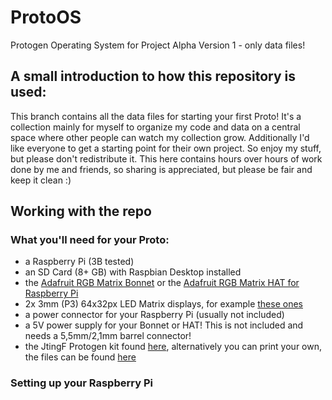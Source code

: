 # ProtoOS
Protogen Operating System for Project Alpha Version 1 - only data files!

## A small introduction to how this repository is used:
This branch contains all the data files for starting your first Proto! It's a collection mainly for myself to organize my code and data on a central space where other people can watch my collection grow. 
Additionally I'd like everyone to get a starting point for their own project. So enjoy my stuff, but please don't redistribute it. This here contains hours over hours of work done by me and friends, so sharing is appreciated, but please be fair and keep it clean :)

## Working with the repo
### What you'll need for your Proto:
- a Raspberry Pi (3B tested)
- an SD Card (8+ GB) with Raspbian Desktop installed
- the [Adafruit RGB Matrix Bonnet](https://www.adafruit.com/product/3211) or the [Adafruit RGB Matrix HAT for Raspberry Pi](https://www.adafruit.com/product/2345)
- 2x 3mm (P3) 64x32px LED Matrix displays, for example [these ones](https://www.adafruit.com/product/2279)
- a power connector for your Raspberry Pi (usually not included)
- a 5V power supply for your Bonnet or HAT! This is not included and needs a 5,5mm/2,1mm barrel connector!
- the JtingF Protogen kit found [here](https://www.etsy.com/listing/1006039713/cm1-protogen-kit-no-electronics-slafdm), alternatively you can print your own, the files can be found [here](https://www.patreon.com/JtingF)

### Setting up your Raspberry Pi
